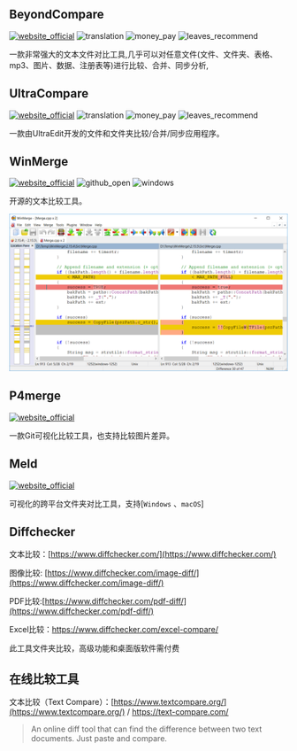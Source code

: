 ## BeyondCompare
[![website_official](https://gitbook07.oss-cn-hangzhou.aliyuncs.com/website_official.svg)](http://www.scootersoftware.com/) ![translation](https://gitbook07.oss-cn-hangzhou.aliyuncs.com/translation.svg) ![money_pay](https://gitbook07.oss-cn-hangzhou.aliyuncs.com/money_pay.svg) ![leaves_recommend](https://gitbook07.oss-cn-hangzhou.aliyuncs.com/leaves_rec.svg)

一款非常强大的文本文件对比工具,几乎可以对任意文件(文件、文件夹、表格、mp3、图片、数据、注册表等)进行比较、合并、同步分析,

## UltraCompare

[![website_official](https://gitbook07.oss-cn-hangzhou.aliyuncs.com/website_official.svg)](https://www.ultraedit.com/products/ultracompare/) ![translation](https://gitbook07.oss-cn-hangzhou.aliyuncs.com/translation.svg) ![money_pay](https://gitbook07.oss-cn-hangzhou.aliyuncs.com/money_pay.svg) ![leaves_recommend](https://gitbook07.oss-cn-hangzhou.aliyuncs.com/leaves_rec.svg)

一款由UltraEdit开发的文件和文件夹比较/合并/同步应用程序。

## WinMerge

[![website_official](https://gitbook07.oss-cn-hangzhou.aliyuncs.com/website_official.svg)](https://winmerge.org/) ![github_open](https://gitbook07.oss-cn-hangzhou.aliyuncs.com/github_open.svg) ![windows](https://gitbook07.oss-cn-hangzhou.aliyuncs.com/windows.svg)

开源的文本比较工具。

![Winmerge](../../.gitbook/assets/z-pro-file-comp-winmerge.png)

## P4merge
[![website_official](https://gitbook07.oss-cn-hangzhou.aliyuncs.com/website_official.svg)](https://www.perforce.com/products/helix-core-apps/merge-diff-tool-p4merge)


一款Git可视化比较工具，也支持比较图片差异。

## Meld
[![website_official](https://gitbook07.oss-cn-hangzhou.aliyuncs.com/website_official.svg)](http://meldmerge.org/)

可视化的跨平台文件夹对比工具，支持[`Windows` 、`macOS`]

## Diffchecker

文本比较：[https://www.diffchecker.com/](https://www.diffchecker.com/)  

图像比较: [https://www.diffchecker.com/image-diff/](https://www.diffchecker.com/image-diff/)

PDF比较:[https://www.diffchecker.com/pdf-diff/](https://www.diffchecker.com/pdf-diff/)

Excel比较：https://www.diffchecker.com/excel-compare/

此工具文件夹比较，高级功能和桌面版软件需付费

## 在线比较工具

文本比较（Text Compare）：[https://www.textcompare.org/](https://www.textcompare.org/) / https://text-compare.com/

> An online diff tool that can find the difference between two text documents. Just paste and compare.

